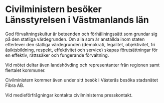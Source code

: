 # Civilministern besöker Länsstyrelsen i Västmanlands län

God förvaltningskultur är beteenden och förhållningssätt som grundar sig på den statliga värdegrunden. Om alla som är anställda inom staten efterlever den statliga värdegrunden (demokrati, legalitet, objektivitet, fri åsiktsbildning, respekt, effektivitet och service) skapas förutsättningar för en effektiv, rättssäker och fungerande förvaltning.

Vid mötet deltar även landshövding och representanter från regionen samt flertalet kommuner.

Civilministern kommer även under sitt besök i Västerås besöka stadsnätet Fibra AB.

Vid medieförfrågningar kontakta civilministerns presskontakt.
